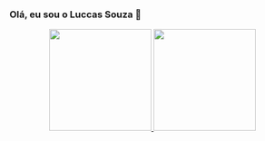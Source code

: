 ### Olá, eu sou o Luccas Souza 👋

<div align="center">
  <a href="https://github.com/luccassouzaa">
  <img height="180em" src="https://github-readme-stats.vercel.app/api?username=luccassouzaa&show_icons=true&theme=dark&include_all_commits=true&count_private=true"/>
  <img height="180em" src="https://github-readme-stats.vercel.app/api/top-langs/?username=luccassouzaa&layout=compact&langs_count=7&theme=black"/>
</div>
